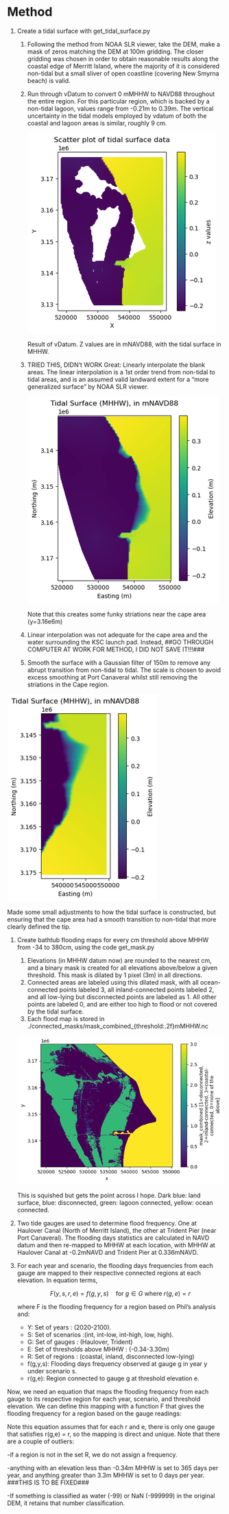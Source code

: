 # Method

1. Create a tidal surface with get_tidal_surface.py
    1. Following the method from NOAA SLR viewer, take the DEM, make a mask of zeros matching the DEM at 100m gridding. The closer gridding was chosen in order to obtain reasonable results along the coastal edge of Merritt Island, where the majority of it is considered non-tidal but a small sliver of open coastline (covering New Smyrna beach) is valid.
    2. Run through vDatum to convert 0 mMHHW to NAVD88 throughout the entire region. For this particular region, which is backed by a non-tidal lagoon, values range from -0.21m to 0.39m. The vertical uncertainty in the tidal models employed by vdatum of both the coastal and lagoon areas is similar, roughly 9 cm. 
        
        ![Result of vDatum. Z values are in mNAVD88, with the tidal surface in MHHW.](Method_0709/Untitled.png)
        
        Result of vDatum. Z values are in mNAVD88, with the tidal surface in MHHW.
        
    3. TRIED THIS, DIDN’t WORK Great: 
    Linearly interpolate the blank areas. The linear interpolation is a 1st order trend from non-tidal to tidal areas, and is an assumed valid landward extent for a “more generalized surface” by NOAA SLR viewer. 
        
        ![Note that this creates some funky striations near the cape area (y=3.16e6m)](Method_0709/Untitled%201.png)
        
        Note that this creates some funky striations near the cape area (y=3.16e6m)
        
    4. Linear interpolation was not adequate for the cape area and the water surrounding the KSC launch pad. Instead, ##GO THROUGH COMPUTER AT WORK FOR METHOD, I DID NOT SAVE IT!!!###
    5. Smooth the surface with a Gaussian filter of 150m to remove any abrupt transition from  non-tidal to tidal. The scale is chosen to avoid excess smoothing at Port Canaveral whilst still removing the striations in the Cape region.

![Made some small adjustments to how the tidal surface is constructed, but ensuring that the cape area had a smooth transition to non-tidal that more clearly defined the tip.](Method_0709/Untitled%202.png)

Made some small adjustments to how the tidal surface is constructed, but ensuring that the cape area had a smooth transition to non-tidal that more clearly defined the tip.

1. Create bathtub flooding maps for every cm threshold above MHHW from -34 to 380cm, using the code get_mask.py
    1. Elevations (in MHHW datum now) are rounded to the nearest cm, and a binary mask is created for all elevations above/below a given threshold. This mask is dilated by 1 pixel (3m) in all directions. 
    2. Connected areas are labeled using this dilated mask, with all ocean-connected points labeled 3, all inland-connected points labeled 2, and all low-lying but disconnected points are labeled as 1. All other points are labeled 0, and are either too high to flood or not covered by the tidal surface.
    3. Each flood map is stored in ./connected_masks/mask_combined_{threshold:.2f}mMHHW.nc
    
    ![This is squished but gets the point across I hope. Dark blue: land surface, blue: disconnected, green: lagoon connected, yellow: ocean connected.](Method_0709/Untitled%203.png)
    
    This is squished but gets the point across I hope. Dark blue: land surface, blue: disconnected, green: lagoon connected, yellow: ocean connected.
    
2. Two tide gauges are used to determine flood frequency. One at Haulover Canal (North of Merritt Island), the other at Trident Pier (near Port Canaveral). The flooding days statistics are calculated in NAVD datum and then re-mapped to MHHW at each location, with MHHW at Haulover Canal at -0.2mNAVD and Trident Pier at 0.336mNAVD. 
3. For each year and scenario, the flooding days frequencies from each gauge are mapped to their respective connected regions at each elevation. In equation terms,
    
    $$ F(y, s, r, e) = f(g, y, s) \quad \text{for } g \in G \text{ where } r(g, e) = r $$
    

    where F is the flooding frequency for a region based on Phil’s analysis and:

    - Y: Set of years : (2020-2100).
    - S: Set of scenarios :(int, int-low, int-high, low, high).
    - G: Set of gauges : (Haulover, Trident)
    - E: Set of thresholds above MHHW : (-0.34-3.30m)
    - R: Set of regions : (coastal, inland, disconnected low-lying)
    - f(g,y,s): Flooding days frequency observed at gauge g in year y under scenario s.
    - r(g,e): Region connected to gauge g at threshold elevation e.

Now, we need an equation that maps the flooding frequency from each gauge to its respective region for each year, scenario, and threshold elevation. We can define this mapping with a function F that gives the flooding frequency for a region based on the gauge readings:

Note this equation assumes that for each r and e, there is only one gauge that satisfies r(g,e) = r, so the mapping is direct and unique. Note that there are a couple of outliers:

-if a region is not in the set R, we do not assign a frequency. 

-anything with an elevation less than -0.34m MHHW is set to 365 days per year, and anything greater than 3.3m MHHW is set to 0 days per year. ###THIS IS TO BE FIXED###

-If something is classified as water (-99) or NaN (-999999) in the original DEM, it retains that number classification.
